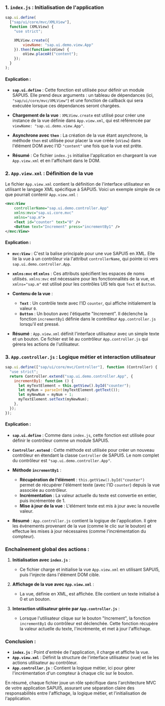 ### 1. `index.js` : Initialisation de l'application

```javascript
sap.ui.define(
  ["sap/ui/core/mvc/XMLView"],
  function (XMLView) {
    "use strict";

    XMLView.create({
        viewName: "sap.ui.demo.view.App"
    }).then(function(oView) {
        oView.placeAt("content");
    });
  }
);
```

#### Explication :

- **`sap.ui.define`** : Cette fonction est utilisée pour définir un module SAPUI5. Elle prend deux arguments : un tableau de dépendances (ici, `"sap/ui/core/mvc/XMLView"`) et une fonction de callback qui sera exécutée lorsque ces dépendances seront chargées.

- **Chargement de la vue** : `XMLView.create` est utilisé pour créer une instance de la vue définie dans `App.view.xml`, qui est référencée par `viewName: "sap.ui.demo.view.App"`.

- **Asynchrone avec `then`** : La création de la vue étant asynchrone, la méthode `then` est utilisée pour placer la vue créée (`oView`) dans l'élément DOM avec l'ID `"content"` une fois que la vue est prête.

- **Résumé** : Ce fichier `index.js` initialise l'application en chargeant la vue `App.view.xml` et en l'affichant dans le DOM.

### 2. `App.view.xml` : Définition de la vue

Le fichier `App.view.xml` contient la définition de l'interface utilisateur en utilisant le langage XML spécifique à SAPUI5. Voici un exemple simple de ce que pourrait contenir `App.view.xml` :

```xml
<mvc:View
    controllerName="sap.ui.demo.controller.App"
    xmlns:mvc="sap.ui.core.mvc"
    xmlns="sap.m">
    <Text id="counter" text="0" />
    <Button text="Increment" press="incrementBy1" />
</mvc:View>
```

#### Explication :

- **`mvc:View`** : C'est la balise principale pour une vue SAPUI5 en XML. Elle lie la vue à un contrôleur via l'attribut `controllerName`, qui pointe ici vers `sap.ui.demo.controller.App`.

- **`xmlns:mvc` et `xmlns`** : Ces attributs spécifient les espaces de noms utilisés. `xmlns:mvc` est nécessaire pour les fonctionnalités de la vue, et `xmlns="sap.m"` est utilisé pour les contrôles UI5 tels que `Text` et `Button`.

- **Contenu de la vue** :
  - **`Text`** : Un contrôle texte avec l'ID `counter`, qui affiche initialement la valeur `0`.
  - **`Button`** : Un bouton avec l'étiquette "Increment". Il déclenche la fonction `incrementBy1` définie dans le contrôleur `App.controller.js` lorsqu'il est pressé.

- **Résumé** : `App.view.xml` définit l'interface utilisateur avec un simple texte et un bouton. Ce fichier est lié au contrôleur `App.controller.js` qui gérera les actions de l'utilisateur.

### 3. `App.controller.js` : Logique métier et interaction utilisateur

```javascript
sap.ui.define(["sap/ui/core/mvc/Controller"], function (Controller) {
  "use strict";
  return Controller.extend("sap.ui.demo.controller.App", {
    incrementBy1: function () {
      let myTextElement = this.getView().byId("counter");
      let myNum = parseInt(myTextElement.getText());
      let myNewNum = myNum + 1;
      myTextElement.setText(myNewNum);
    },
  });
});
```

#### Explication :

- **`sap.ui.define`** : Comme dans `index.js`, cette fonction est utilisée pour définir le contrôleur comme un module SAPUI5.

- **`Controller.extend`** : Cette méthode est utilisée pour créer un nouveau contrôleur en étendant la classe `Controller` de SAPUI5. Le nom complet du contrôleur est `"sap.ui.demo.controller.App"`.

- **Méthode `incrementBy1`** :
  - **Récupération de l'élément** : `this.getView().byId("counter")` permet de récupérer l'élément texte (avec l'ID `counter`) depuis la vue associée au contrôleur.
  - **Incrémentation** : La valeur actuelle du texte est convertie en entier, puis incrémentée de 1.
  - **Mise à jour de la vue** : L'élément texte est mis à jour avec la nouvelle valeur.

- **Résumé** : `App.controller.js` contient la logique de l'application. Il gère les événements provenant de la vue (comme le clic sur le bouton) et effectue les mises à jour nécessaires (comme l'incrémentation du compteur).

### Enchaînement global des actions :

1. **Initialisation avec `index.js`** :
   - Ce fichier charge et initialise la vue `App.view.xml` en utilisant SAPUI5, puis l'injecte dans l'élément DOM cible.

2. **Affichage de la vue avec `App.view.xml`** :
   - La vue, définie en XML, est affichée. Elle contient un texte initialisé à 0 et un bouton.

3. **Interaction utilisateur gérée par `App.controller.js`** :
   - Lorsque l'utilisateur clique sur le bouton "Increment", la fonction `incrementBy1` du contrôleur est déclenchée. Cette fonction récupère la valeur actuelle du texte, l'incrémente, et met à jour l'affichage.

### Conclusion :

- **`index.js`** : Point d'entrée de l'application, il charge et affiche la vue.
- **`App.view.xml`** : Définit la structure de l'interface utilisateur (vue) et lie les actions utilisateur au contrôleur.
- **`App.controller.js`** : Contient la logique métier, ici pour gérer l'incrémentation d'un compteur à chaque clic sur le bouton.

En résumé, chaque fichier joue un rôle spécifique dans l'architecture MVC de votre application SAPUI5, assurant une séparation claire des responsabilités entre l'affichage, la logique métier, et l'initialisation de l'application.